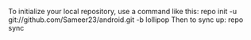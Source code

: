 To initialize your local repository, use a command like this:
repo init -u git://github.com/Sameer23/android.git -b lollipop
Then to sync up:
repo sync
